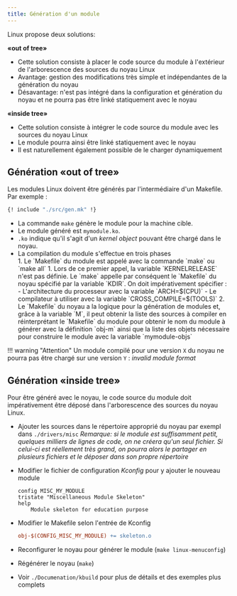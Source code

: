 ```yaml
---
title: Génération d'un module
---
```


 Linux propose deux solutions:
 
**«out of tree»**

- Cette solution consiste à placer le code source du module à l'extérieur de l'arborescence des sources du noyau Linux
- Avantage: gestion des modifications très simple et indépendantes de la génération du noyau
- Désavantage: n'est pas intégré dans la configuration et génération du noyau et ne pourra pas être linké statiquement avec le noyau

**«inside tree»**

- Cette solution consiste à intégrer le code source du module avec les sources
  du noyau Linux
- Le module pourra ainsi être linké statiquement avec le noyau
- Il est naturellement également possible de le charger dynamiquement

## Génération «out of tree»

Les modules Linux doivent être générés par l'intermédiaire d'un Makefile.
Par exemple :

``` Makefile
{! include "./src/gen.mk" !}
```

- La commande `make` génère le module pour la machine cible.
- Le module généré est `mymodule.ko`.
- `.ko` indique qu'il s'agit d'un _kernel object_ pouvant être chargé dans le noyau.
- La compilation du module s'effectue en trois phases
    <div class="md-decimal-list">
    1. Le `Makefile` du module est appelé avec la commande `make` ou `make all`
    1. Lors de ce premier appel, la variable `KERNELRELEASE` n'est pas définie.
       Le `make` appelle par conséquent le `Makefile` du noyau spécifié par
       la variable `KDIR`. On doit impérativement spécifier :
           - L'architecture du processeur avec la variable `ARCH=$(CPU)`
           - Le compilateur à utiliser avec la variable `CROSS_COMPILE=$(TOOLS)`
    2. Le `Makefile` du noyau a la logique pour la génération de modules et,
       grâce à la variable `M`, il peut obtenir la liste des sources à compiler
       en réinterprétant le `Makefile` du module pour obtenir le nom du module
       à générer avec la définition `obj-m` ainsi que la liste des objets
       nécessaire pour construire le module avec la variable `mymodule-objs`
    </div>

!!! warning "Attention"
    Un module compilé pour une version `X` du noyau ne pourra pas être chargé
    sur une version `Y` : _invalid module format_

## Génération «inside tree»

Pour être généré avec le noyau, le code source du module doit
impérativement être déposé dans l'arborescence des sources du noyau
Linux.

- Ajouter les sources dans le répertoire approprié du noyau par exempl dans `./drivers/misc`
  _Remarque:
  si le module est suffisamment petit, quelques milliers de lignes de code,
  on ne créera qu'un seul fichier. Si celui-ci est réellement très grand, on pourra
  alors le partager en plusieurs fichiers et le déposer dans son propre répertoire_

- Modifier le fichier de configuration _Kconfig_ pour y ajouter le
  nouveau module 
  ``` text
  config MISC_MY_MODULE
  tristate "Miscellaneous Module Skeleton"
  help
      Module skeleton for education purpose
  ```
- Modifier le Makefile selon l'entrée de Kconfig
  ```Makefile
  obj-$(CONFIG_MISC_MY_MODULE) += skeleton.o
  ```
- Reconfigurer le noyau pour générer le module (`make linux-menuconfig`)
- Régénérer le noyau (`make`)
- Voir `./Documenation/kbuild` pour plus de détails et des exemples plus complets
